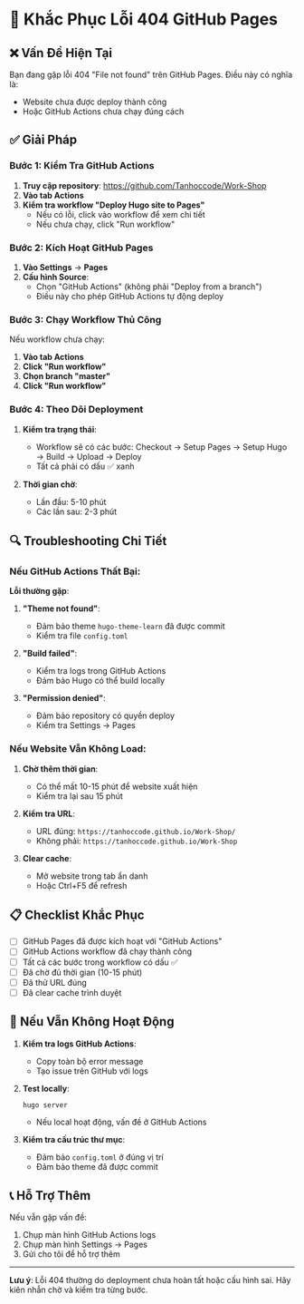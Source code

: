 # 🔧 Khắc Phục Lỗi 404 GitHub Pages

## ❌ Vấn Đề Hiện Tại

Bạn đang gặp lỗi 404 "File not found" trên GitHub Pages. Điều này có nghĩa là:
- Website chưa được deploy thành công
- Hoặc GitHub Actions chưa chạy đúng cách

## ✅ Giải Pháp

### Bước 1: Kiểm Tra GitHub Actions

1. **Truy cập repository**: https://github.com/Tanhoccode/Work-Shop
2. **Vào tab Actions**
3. **Kiểm tra workflow "Deploy Hugo site to Pages"**
   - Nếu có lỗi, click vào workflow để xem chi tiết
   - Nếu chưa chạy, click "Run workflow"

### Bước 2: Kích Hoạt GitHub Pages

1. **Vào Settings** → **Pages**
2. **Cấu hình Source**:
   - Chọn "GitHub Actions" (không phải "Deploy from a branch")
   - Điều này cho phép GitHub Actions tự động deploy

### Bước 3: Chạy Workflow Thủ Công

Nếu workflow chưa chạy:

1. **Vào tab Actions**
2. **Click "Run workflow"**
3. **Chọn branch "master"**
4. **Click "Run workflow"**

### Bước 4: Theo Dõi Deployment

1. **Kiểm tra trạng thái**:
   - Workflow sẽ có các bước: Checkout → Setup Pages → Setup Hugo → Build → Upload → Deploy
   - Tất cả phải có dấu ✅ xanh

2. **Thời gian chờ**:
   - Lần đầu: 5-10 phút
   - Các lần sau: 2-3 phút

## 🔍 Troubleshooting Chi Tiết

### Nếu GitHub Actions Thất Bại:

**Lỗi thường gặp**:
1. **"Theme not found"**:
   - Đảm bảo theme `hugo-theme-learn` đã được commit
   - Kiểm tra file `config.toml`

2. **"Build failed"**:
   - Kiểm tra logs trong GitHub Actions
   - Đảm bảo Hugo có thể build locally

3. **"Permission denied"**:
   - Đảm bảo repository có quyền deploy
   - Kiểm tra Settings → Pages

### Nếu Website Vẫn Không Load:

1. **Chờ thêm thời gian**:
   - Có thể mất 10-15 phút để website xuất hiện
   - Kiểm tra lại sau 15 phút

2. **Kiểm tra URL**:
   - URL đúng: `https://tanhoccode.github.io/Work-Shop/`
   - Không phải: `https://tanhoccode.github.io/Work-Shop`

3. **Clear cache**:
   - Mở website trong tab ẩn danh
   - Hoặc Ctrl+F5 để refresh

## 📋 Checklist Khắc Phục

- [ ] GitHub Pages đã được kích hoạt với "GitHub Actions"
- [ ] GitHub Actions workflow đã chạy thành công
- [ ] Tất cả các bước trong workflow có dấu ✅
- [ ] Đã chờ đủ thời gian (10-15 phút)
- [ ] Đã thử URL đúng
- [ ] Đã clear cache trình duyệt

## 🚨 Nếu Vẫn Không Hoạt Động

1. **Kiểm tra logs GitHub Actions**:
   - Copy toàn bộ error message
   - Tạo issue trên GitHub với logs

2. **Test locally**:
   ```bash
   hugo server
   ```
   - Nếu local hoạt động, vấn đề ở GitHub Actions

3. **Kiểm tra cấu trúc thư mục**:
   - Đảm bảo `config.toml` ở đúng vị trí
   - Đảm bảo theme đã được commit

## 📞 Hỗ Trợ Thêm

Nếu vẫn gặp vấn đề:
1. Chụp màn hình GitHub Actions logs
2. Chụp màn hình Settings → Pages
3. Gửi cho tôi để hỗ trợ thêm

---

**Lưu ý**: Lỗi 404 thường do deployment chưa hoàn tất hoặc cấu hình sai. Hãy kiên nhẫn chờ và kiểm tra từng bước. 
